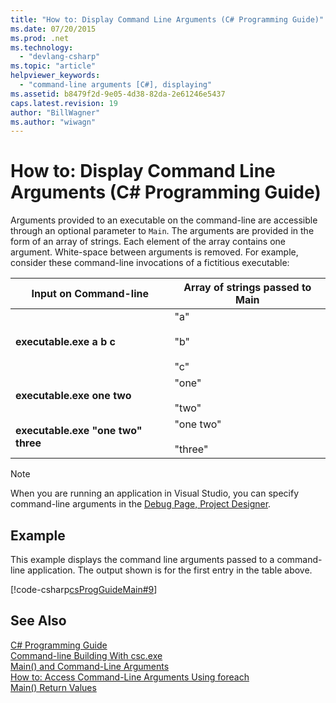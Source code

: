 ```yaml
---
title: "How to: Display Command Line Arguments (C# Programming Guide)"
ms.date: 07/20/2015
ms.prod: .net
ms.technology: 
  - "devlang-csharp"
ms.topic: "article"
helpviewer_keywords: 
  - "command-line arguments [C#], displaying"
ms.assetid: b8479f2d-9e05-4d38-82da-2e61246e5437
caps.latest.revision: 19
author: "BillWagner"
ms.author: "wiwagn"
---
```

# How to: Display Command Line Arguments (C# Programming Guide)
Arguments provided to an executable on the command-line are accessible through an optional parameter to `Main`. The arguments are provided in the form of an array of strings. Each element of the array contains one argument. White-space between arguments is removed. For example, consider these command-line invocations of a fictitious executable:  
  
|Input on Command-line|Array of strings passed to Main|  
|----------------------------|-------------------------------------|  
|**executable.exe a b c**|"a"<br /><br /> "b"<br /><br /> "c"|  
|**executable.exe one two**|"one"<br /><br /> "two"|  
|**executable.exe "one two" three**|"one two"<br /><br /> "three"|  
  
> [!NOTE]
>  When you are running an application in Visual Studio, you can specify command-line arguments in the [Debug Page, Project Designer](/visualstudio/ide/reference/debug-page-project-designer).  
  
## Example  
 This example displays the command line arguments passed to a command-line application. The output shown is for the first entry in the table above.  
  
 [!code-csharp[csProgGuideMain#9](../../../csharp/programming-guide/inside-a-program/codesnippet/CSharp/how-to-display-command-line-arguments_1.cs)]  
  
## See Also  
 [C# Programming Guide](../../../csharp/programming-guide/index.md)  
 [Command-line Building With csc.exe](../../../csharp/language-reference/compiler-options/command-line-building-with-csc-exe.md)  
 [Main() and Command-Line Arguments](../../../csharp/programming-guide/main-and-command-args/index.md)  
 [How to: Access Command-Line Arguments Using foreach](../../../csharp/programming-guide/main-and-command-args/how-to-access-command-line-arguments-using-foreach.md)  
 [Main() Return Values](../../../csharp/programming-guide/main-and-command-args/main-return-values.md)
